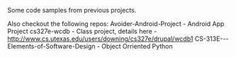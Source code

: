 Some code samples from previous projects.

Also checkout the following repos:
Avoider-Android-Project - Android App Project
cs327e-wcdb - Class project, details here - http://www.cs.utexas.edu/users/downing/cs327e/drupal/wcdb1
CS-313E---Elements-of-Software-Design - Object Orriented Python